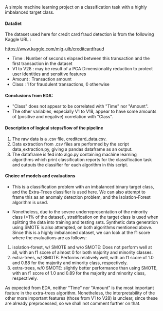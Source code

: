 A simple machine learning project on a classification task with a highly imbalanced target class. 


#### DataSet 
The dataset used here for credit card fraud detection is from the following Kaggle URL :

https://www.kaggle.com/mlg-ulb/creditcardfraud

- Time : Number of seconds elapsed between this transaction and the first transaction in the dataset
- V1 to V28 : may be result of a PCA Dimensionality reduction to protect user identities and sensitive features
- Amount : Transaction amount
- Class : 1 for fraudulent transactions, 0 otherwise


#### Conclusions from EDA:
- "Class" does not appear to be correlated with "Time" nor "Amount". 
- The other variables, especially V1 to V18, appear to have some amounts of (positive and negative) correlation with "Class".


#### Description of logical steps/flow of the pipeline

1. The raw data is a .csv file, creditcard_data.csv.
2. Data extraction from .csv files are performed by the script data_extraction.py, giving a pandas dataframe as an output.
3. The dataframe is fed into algo.py containing machine learning algorithms which print classification reports for the classification task and outputs the classifier for each algorithm in this script. 


#### Choice of models and evaluations

- This is a classification problem with an imbalanced binary target class, and the Extra-Trees classifier is used here.
We can also attempt to frame this as an anomaly detection problem, and the Isolation-Forest algorithm is used.

- Nonetheless, due to the severe underrepresentation of the minority class (<1% of the dataset), stratification on the target class is used when splitting the data into training and testing sets. Synthetic data generation using SMOTE is also attempted, on both algorithms mentioned above. Since this is a highly imbalanced dataset, we can look at the f1 score where the evaluations are as follows:

1. isolation-forest, w/ SMOTE and w/o SMOTE:
    Does not perform well at all, with an f1 score of almost 0 for both majority and minority classes.
2. extra-trees, w/ SMOTE:
    Performs relatively well, with an f1 score of 1.0 and 0.88 for the majority and minority class, respectively.
3. extra-trees, w/0 SMOTE:
    slightly better performance than using SMOTE, with an f1 score of 1.0 and 0.89 for the majority and minority class, respectively.
    
As expected from EDA, neither "Time" nor "Amount" is the most important feature in the extra-trees algorithm. Nonetheless, the interpretability of the other more important features (those from V1 to V28) is unclear, since these are already preprocessed, so we shall not comment further on that. 

